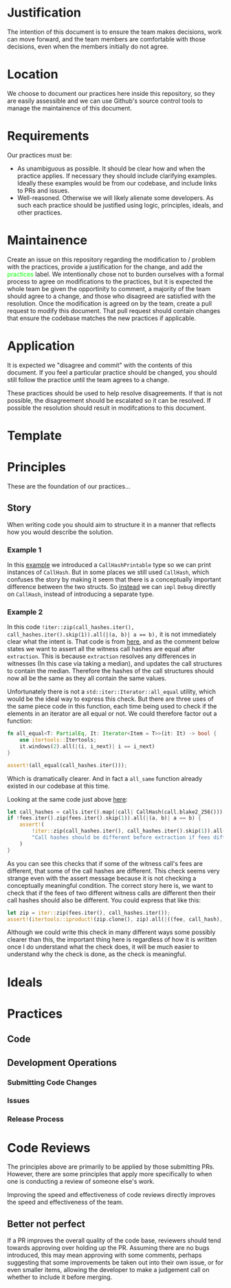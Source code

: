# Justification

The intention of this document is to ensure the team makes decisions, work can move forward, and the team members are comfortable with those decisions, even when the members initially do not agree.

# Location

We choose to document our practices here inside this repository, so they are easily assessible and we can use Github's source control tools to manage the maintainence of this document.

# Requirements

Our practices must be:
- As unambiguous as possible. It should be clear how and when the practice applies. If necessary they should include clarifying examples. Ideally these examples would be from our codebase, and include links to PRs and issues.
- Well-reasoned. Otherwise we will likely alienate some developers. As such each practice should be justified using logic, principles, ideals, and other practices.

# Maintainence

Create an issue on this repository regarding the modification to / problem with the practices, provide a justification for the change, and add the <span style="color:rgb(0,255,0)">practices</span> label. We intentionally chose not to burden ourselves with a formal process to agree on modifications to the practices, but it is expected the whole team be given the opportinity to comment, a majority of the team should agree to a change, and those who disagreed are satisfied with the resolution. Once the modification is agreed on by the team, create a pull request to modify this document. That pull request should contain changes that ensure the codebase matches the new practices if applicable.

# Application

It is expected we "disagree and commit" with the contents of this document. If you feel a particular practice should be changed, you should still follow the practice until the team agrees to a change.

These practices should be used to help resolve disagreements. If that is not possible, the disagreement should be escalated so it can be resolved. If possible the resolution should result in modifcations to this document.

# Template

# Principles

These are the foundation of our practices...

## Story

When writing code you should aim to structure it in a manner that reflects how you would describe the solution.

### Example 1

In this [example](https://github.com/chainflip-io/chainflip-backend/pull/1505/commits/fa1f9099db2551ef2bf16d960a29ea624dd480fe) we introduced a `CallHashPrintable` type so we can print instances of `CallHash`. But in some places we still used `CallHash`, which confuses the story by making it seem that there is a conceptually important difference between the two structs. So [instead](https://github.com/chainflip-io/chainflip-backend/pull/1505/files#diff-7fe0fe870a6f0bf616e2a8cd94d959e9cc9bc0c8a0461b45618b0d51518e262cR74) we can `impl` `Debug` directly on `CallHash`, instead of introducing a separate type.

### Example 2

In this code `!iter::zip(call_hashes.iter(), call_hashes.iter().skip(1)).all(|(a, b)| a == b),` it is not immediately clear what the intent is. That code is from [here](https://github.com/chainflip-io/chainflip-backend/pull/1957/files/f0d7b9834ef9d00bd579d4017249f2b5659dac35..9aaa8dbcf7025e88ec31f3a9fed2b9de15589ea6#diff-2cd089f1f6104ab7dc556c4e1414300f65a28c3ce7bad521a9fadf1a6cd1c7cfR102), and as the comment below states we want to assert all the witness call hashes are equal after `extraction`. This is because `extraction` resolves any differences in witnesses (In this case via taking a median), and updates the call structures to contain the median. Therefore the hashes of the call structures should now all be the same as they all contain the same values.

Unfortunately there is not a `std::iter::Iterator::all_equal` utility, which would be the ideal way to express this check. But there are three uses of the same piece code in this function, each time being used to check if the elements in an iterator are all equal or not. We could therefore factor out a function:

```rust
fn all_equal<T: PartialEq, It: Iterator<Item = T>>(it: It) -> bool {
	use itertools::Itertools;
	it.windows(2).all(|(i, i_next)| i == i_next)
}

assert!(all_equal(call_hashes.iter()));
```

Which is dramatically clearer. And in fact a `all_same` function already existed in our codebase at this time.

Looking at the same code just above [here](https://github.com/chainflip-io/chainflip-backend/pull/1957/files/f0d7b9834ef9d00bd579d4017249f2b5659dac35..9aaa8dbcf7025e88ec31f3a9fed2b9de15589ea6#diff-2cd089f1f6104ab7dc556c4e1414300f65a28c3ce7bad521a9fadf1a6cd1c7cfR92):

```rust
let call_hashes = calls.iter().map(|call| CallHash(call.blake2_256())).collect::<Vec<_>>();
if !fees.iter().zip(fees.iter().skip(1)).all(|(a, b)| a == b) {
	assert!(
		!iter::zip(call_hashes.iter(), call_hashes.iter().skip(1)).all(|(a, b)| a == b),
		"Call hashes should be different before extraction if fees differ."
	)
}
```

As you can see this checks that if some of the witness call's fees are different, that some of the call hashes are different. This check seems very strange even with the assert message because it is not checking a conceptually meaningful condition. The correct story here is, we want to check that if the fees of two different witness calls are different then their call hashes should also be different. You could express that like this:

```rust
let zip = iter::zip(fees.iter(), call_hashes.iter());
assert!(itertools::iproduct!(zip.clone(), zip).all(|((fee, call_hash), (other_fee, other_call_hash))| !((fee == other_fee) ^ (call_hash == other_call_hash))));
```

Although we could write this check in many different ways some possibly clearer than this, the important thing here is regardless of how it is written once I do understand what the check does, it will be much easier to understand why the check is done, as the check is meaningful.

# Ideals

# Practices

## Code

## Development Operations

### Submitting Code Changes

### Issues

### Release Process

# Code Reviews

The principles above are primarily to be applied by those submitting PRs. However, there are some principles that apply more specifically to when one is conducting a review of someone else's work.

Improving the speed and effectiveness of code reviews directly improves the speed and effectiveness of the team.

## Better not perfect

If a PR improves the overall quality of the code base, reviewers should tend towards approving over holding up the PR. Assuming there are no bugs introduced, this may mean approving with some comments, perhaps suggesting that some improvements be taken out into their own issue, or for even smaller items, allowing the developer to make a judgement call on whether to include it before merging. 